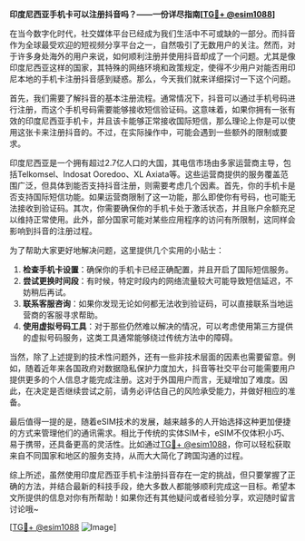 **印度尼西亚手机卡可以注册抖音吗？——一份详尽指南[[TG💪+ @esim1088](https://t.me/s/esim1088)]**

在当今数字化时代，社交媒体平台已经成为我们生活中不可或缺的一部分。而抖音作为全球最受欢迎的短视频分享平台之一，自然吸引了无数用户的关注。然而，对于许多身处海外的用户来说，如何顺利注册并使用抖音却成了一个问题。尤其是像印度尼西亚这样的国家，其特殊的网络环境和政策规定，使得不少用户对能否用印尼本地的手机卡注册抖音感到疑惑。那么，今天我们就来详细探讨一下这个问题。

首先，我们需要了解抖音的基本注册流程。通常情况下，抖音可以通过手机号码进行注册，而这个手机号码需要能够接收短信验证码。这意味着，如果你拥有一张有效的印度尼西亚手机卡，并且该卡能够正常接收国际短信，那么理论上你是可以使用这张卡来注册抖音的。不过，在实际操作中，可能会遇到一些额外的限制或要求。

印度尼西亚是一个拥有超过2.7亿人口的大国，其电信市场由多家运营商主导，包括Telkomsel、Indosat Ooredoo、XL Axiata等。这些运营商提供的服务覆盖范围广泛，但具体到能否支持抖音注册，则需要考虑几个因素。首先，你的手机卡是否支持国际短信功能。如果运营商限制了这一功能，那么即使你有号码，也可能无法接收到验证码。其次，你需要确保你的手机卡处于激活状态，并且账户余额充足以维持正常使用。此外，部分国家可能对某些应用程序的访问有所限制，这同样会影响到抖音的注册过程。

为了帮助大家更好地解决问题，这里提供几个实用的小贴士：

1. **检查手机卡设置**：确保你的手机卡已经正确配置，并且开启了国际短信服务。
2. **尝试更换时间段**：有时候，特定时段内的网络流量较大可能导致短信延迟，不妨稍后再试。
3. **联系客服咨询**：如果你发现无论如何都无法收到验证码，可以直接联系当地运营商的客服寻求帮助。
4. **使用虚拟号码工具**：对于那些仍然难以解决的情况，可以考虑使用第三方提供的虚拟号码服务，这类工具通常能够绕过传统方法中的障碍。

当然，除了上述提到的技术性问题外，还有一些非技术层面的因素也需要留意。例如，随着近年来各国政府对数据隐私保护力度加大，抖音等社交平台可能需要用户提供更多的个人信息才能完成注册。这对于外国用户而言，无疑增加了难度。因此，在决定是否继续尝试之前，请务必评估自己的风险承受能力，并做好相应的准备。

最后值得一提的是，随着eSIM技术的发展，越来越多的人开始选择这种更加便捷的方式来管理他们的通讯需求。相比于传统的实体SIM卡，eSIM不仅体积小巧、易于携带，还具备更高的灵活性。比如通过[TG💪+ @esim1088](https://t.me/s/esim1088)，你可以轻松获取来自不同国家和地区的服务支持，从而大大简化了跨国沟通的过程。

综上所述，虽然使用印度尼西亚手机卡注册抖音存在一定的挑战，但只要掌握了正确的方法，并结合最新的科技手段，绝大多数人都能够顺利完成这一目标。希望本文所提供的信息对你有所帮助！如果你还有其他疑问或者经验分享，欢迎随时留言讨论哦~

[[TG💪+ @esim1088](https://t.me/s/esim1088) ![Image](https://i.postimg.cc/4NQfJmqS/Snipaste-2025-05-13-00-14-12.png)]